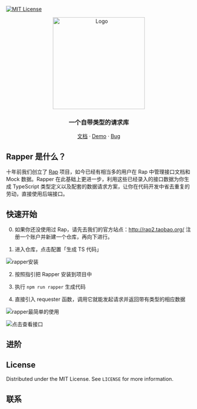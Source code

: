 [![MIT License][license-shield]][license-url]

<p align="center">
  <a href="https://github.com/othneildrew/Best-README-Template">
    <img src="https://img.alicdn.com/tfs/TB1SlW9lQT2gK0jSZPcXXcKkpXa-1138-220.png" alt="Logo" width="250">
  </a>

  <h3 align="center">一个自带类型的请求库</h3>

  <p align="center">
    <a href="https://github.com/othneildrew/Best-README-Template">文档</a>
    ·
    <a href="https://github.com/othneildrew/Best-README-Template">Demo</a>
    ·
    <a href="https://github.com/othneildrew/Best-README-Template/issues"> Bug</a>
  </p>
</p>

## Rapper 是什么？

十年前我们创立了 [Rap](https://github.com/thx/rap2-delos) 项目，如今已经有相当多的用户在 Rap 中管理接口文档和 Mock 数据。Rapper 在此基础上更进一步，利用这些已经录入的接口数据为你生成 TypeScript 类型定义以及配套的数据请求方案，让你在代码开发中省去重复的劳动，直接使用后端接口。

## 快速开始

0. 如果你还没使用过 Rap，请先去我们的官方站点：http://rap2.taobao.org/ 注册一个账户并新建一个仓库，再向下进行。

1. 进入仓库，点击配置「生成 TS 代码」

![rapper安装](https://img.alicdn.com/tfs/TB1hcail.Y1gK0jSZFMXXaWcVXa-1470-834.png)

2. 按照指引把 Rapper 安装到项目中

3. 执行 `npm run rapper` 生成代码

4. 直接引入 requester 函数，调用它就能发起请求并返回带有类型的相应数据

![rapper最简单的使用](https://img.alicdn.com/tfs/TB1xV9Dl8r0gK0jSZFnXXbRRXXa-958-422.gif)

![点击查看接口](https://img.alicdn.com/tfs/TB1ejyGl4D1gK0jSZFKXXcJrVXa-1008-463.gif)

## 进阶

## License

Distributed under the MIT License. See `LICENSE` for more information.

<!-- CONTACT -->

## 联系

<!-- MARKDOWN LINKS & IMAGES -->
<!-- https://www.markdownguide.org/basic-syntax/#reference-style-links -->

[stars-shield]: https://img.shields.io/github/stars/othneildrew/Best-README-Template.svg?style=flat-square
[license-shield]: https://img.shields.io/github/license/othneildrew/Best-README-Template.svg?style=flat-square
[license-url]: https://github.com/othneildrew/Best-README-Template/blob/master/LICENSE.txt
[product-screenshot]: images/screenshot.png

```

```
